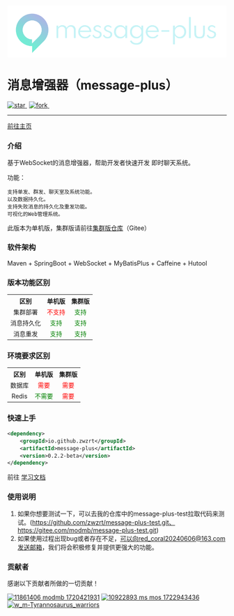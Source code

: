 
[//]: # (# 消息增强器（message-plus）)

[![](./doc/img/logo_max_white.png)](https://www.red-coral.cn/)

# 消息增强器（message-plus）

<a href='https://gitee.com/modmb/message-plus/stargazers' style="margin-right: 5px">
    <img src='https://gitee.com/modmb/message-plus/badge/star.svg?theme=dark' alt='star'></img>
</a>
<a href='https://gitee.com/modmb/message-plus/members' style="margin-right: 5px">
    <img src='https://gitee.com/modmb/message-plus/badge/fork.svg?theme=dark' alt='fork'></img>
</a>
<img src="https://img.shields.io/static/v1?label=Github&message=message-plus&color=orange" alt="">

---

<a href="https://www.red-coral.cn/">前往主页</a>

[//]: # (&ensp;|&ensp;)
[//]: # (<a href="https://zwzrt.github.io/">加入我们</a>)

### 介绍

基于WebSocket的消息增强器，帮助开发者快速开发 即时聊天系统。

功能：

	支持单发、群发、聊天室及系统功能。
	以及数据持久化。
	支持失败消息的持久化及重发功能。
	可视化的Web管理系统。

此版本为单机版，集群版请前往[集群版仓库](https://gitee.com/modmb/message-plus-cluster)（Gitee）

### 软件架构

Maven + SpringBoot + WebSocket + MyBatisPlus + Caffeine + Hutool

### 版本功能区别

<table style="width: 100%; text-align: center">
    <tr>
        <th>区别</th>
        <th>单机版</th>
        <th>集群版</th>
    </tr>
    <tr>
        <td>集群部署</td>
        <td style="color: red">不支持</td>
        <td style="color: green">支持</td>
    </tr>
    <tr>
        <td>消息持久化</td>
        <td style="color: green">支持</td>
        <td style="color: green">支持</td>
    </tr>
    <tr>
        <td>消息重发</td>
        <td style="color: green">支持</td>
        <td style="color: green">支持</td>
    </tr>
</table>

### 环境要求区别

<table style="width: 100%; text-align: center">
    <tr>
        <th>区别</th>
        <th>单机版</th>
        <th>集群版</th>
    </tr>
    <tr>
        <td>数据库</td>
        <td style="color: red">需要</td>
        <td style="color: red">需要</td>
    </tr>
    <tr>
        <td>Redis</td>
        <td style="color: green">不需要</td>
        <td style="color: red">需要</td>
    </tr>
</table>

### 快速上手

   ```xml
   <dependency>
       <groupId>io.github.zwzrt</groupId>
       <artifactId>message-plus</artifactId>
       <version>0.2.2-beta</version>
   </dependency>
   ```
前往 [学习文档](https://www.red-coral.cn/nav)

### 使用说明

1.  如果你想要测试一下，可以去我的仓库中的message-plus-test拉取代码来测试。(https://github.com/zwzrt/message-plus-test.git、 https://gitee.com/modmb/message-plus-test.git)
2.  如果使用过程出现bug或者存在不足，可以向red_coral20240606@163.com发送邮箱，我们将会积极修复并提供更强大的功能。

### 贡献者

感谢以下贡献者所做的一切贡献！

<a title="mo" href="https://gitee.com/modmb"><img src="https://foruda.gitee.com/avatar/1720421931102111157/11861406_modmb_1720421931.png!avatar70" alt="11861406 modmb 1720421931"></a>
<a title="墨桑" href="https://gitee.com/MS_mos"><img src="https://foruda.gitee.com/avatar/1722943436086411647/10922893_ms_mos_1722943436.png!avatar70" alt="10922893 ms mos 1722943436"></a>
<a title="w_m" href="https://gitee.com/Tyrannosaurus_warriors"><img src="https://foruda.gitee.com/avatar/1724938967562580050/12890918_tyrannosaurus_warriors_1724938967.png!avatar70" alt="w_m-Tyrannosaurus_warriors"></a>
